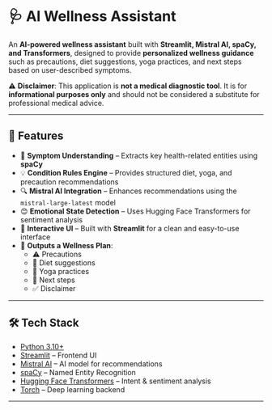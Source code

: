 # 🩺 AI Wellness Assistant

An **AI-powered wellness assistant** built with **Streamlit, Mistral AI, spaCy, and Transformers**, designed to provide **personalized wellness guidance** such as precautions, diet suggestions, yoga practices, and next steps based on user-described symptoms.  

⚠️ **Disclaimer**: This application is **not a medical diagnostic tool**. It is for **informational purposes only** and should not be considered a substitute for professional medical advice.  

---

## 🚀 Features

- 🤖 **Symptom Understanding** – Extracts key health-related entities using **spaCy**  
- 💡 **Condition Rules Engine** – Provides structured diet, yoga, and precaution recommendations  
- 🔍 **Mistral AI Integration** – Enhances recommendations using the `mistral-large-latest` model  
- 😊 **Emotional State Detection** – Uses Hugging Face Transformers for sentiment analysis  
- 🎨 **Interactive UI** – Built with **Streamlit** for a clean and easy-to-use interface  
- 📌 **Outputs a Wellness Plan**:
  - ⚠️ Precautions  
  - 🍎 Diet suggestions  
  - 🧘 Yoga practices  
  - 📌 Next steps  
  - ✅ Disclaimer  

---

## 🛠️ Tech Stack

- [Python 3.10+](https://www.python.org/downloads/)  
- [Streamlit](https://streamlit.io/) – Frontend UI  
- [Mistral AI](https://mistral.ai/) – AI model for recommendations  
- [spaCy](https://spacy.io/) – Named Entity Recognition  
- [Hugging Face Transformers](https://huggingface.co/transformers/) – Intent & sentiment analysis  
- [Torch](https://pytorch.org/) – Deep learning backend  

---
